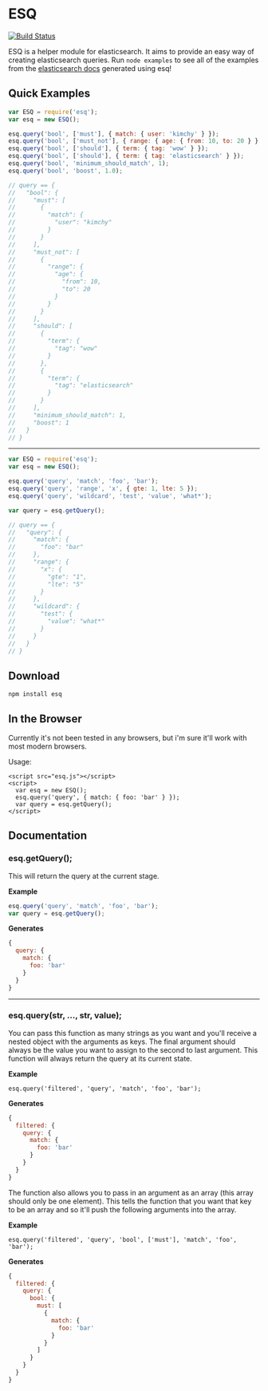 # ESQ

[![Build Status](https://travis-ci.org/holidayextras/esq.png?branch=master)](https://travis-ci.org/holidayextras/esq)

ESQ is a helper module for elasticsearch. It aims to provide an easy way of creating elasticsearch queries. Run `node examples` to see all of the examples from the [elasticsearch docs](http://www.elasticsearch.org/guide/en/elasticsearch/reference/current/query-dsl-queries.html) generated using esq!

## Quick Examples

```javascript
var ESQ = require('esq');
var esq = new ESQ();

esq.query('bool', ['must'], { match: { user: 'kimchy' } });
esq.query('bool', ['must_not'], { range: { age: { from: 10, to: 20 } } });
esq.query('bool', ['should'], { term: { tag: 'wow' } });
esq.query('bool', ['should'], { term: { tag: 'elasticsearch' } });
esq.query('bool', 'minimum_should_match', 1);
esq.query('bool', 'boost', 1.0);

// query == {
//   "bool": {
//     "must": [
//       {
//         "match": {
//           "user": "kimchy"
//         }
//       }
//     ],
//     "must_not": [
//       {
//         "range": {
//           "age": {
//             "from": 10,
//             "to": 20
//           }
//         }
//       }
//     ],
//     "should": [
//       {
//         "term": {
//           "tag": "wow"
//         }
//       },
//       {
//         "term": {
//           "tag": "elasticsearch"
//         }
//       }
//     ],
//     "minimum_should_match": 1,
//     "boost": 1
//   }
// }
```
---
```javascript
var ESQ = require('esq');
var esq = new ESQ();

esq.query('query', 'match', 'foo', 'bar');
esq.query('query', 'range', 'x', { gte: 1, lte: 5 });
esq.query('query', 'wildcard', 'test', 'value', 'what*');

var query = esq.getQuery();

// query == {
//   "query": {
//     "match": {
//       "foo": "bar"
//     },
//     "range": {
//       "x": {
//         "gte": "1",
//         "lte": "5"
//       }
//     },
//     "wildcard": {
//       "test": {
//         "value": "what*"
//       }
//     }
//   }
// }
```

## Download

```
npm install esq
```

## In the Browser

Currently it's not been tested in any browsers, but i'm sure it'll work with most modern browsers.

Usage:
```
<script src="esq.js"></script>
<script>
  var esq = new ESQ();
  esq.query('query', { match: { foo: 'bar' } });
  var query = esq.getQuery();
</script>
```

## Documentation

### esq.getQuery();
This will return the query at the current stage.

__Example__
```javascript
esq.query('query', 'match', 'foo', 'bar');
var query = esq.getQuery();
```

__Generates__
```javascript
{
  query: {
    match: {
      foo: 'bar'
    }
  }
}
```

---

### esq.query(str, ..., str, value);
You can pass this function as many strings as you want and you'll receive a nested object with the arguments as keys. The final argument should always be the value you want to assign to the second to last argument. This function will always return the query at its current state.

__Example__
```
esq.query('filtered', 'query', 'match', 'foo', 'bar');
```

__Generates__
```javascript
{
  filtered: {
    query: {
      match: {
        foo: 'bar'
      }
    }
  }
}
```

The function also allows you to pass in an argument as an array (this array should only be one element). This tells the function that you want that key to be an array and so it'll push the following arguments into the array.

__Example__
```
esq.query('filtered', 'query', 'bool', ['must'], 'match', 'foo', 'bar');
```

__Generates__
```javascript
{
  filtered: {
    query: {
      bool: {
        must: [
          {
            match: {
              foo: 'bar'
            }
          }
        ]
      }
    }
  }
}
```
